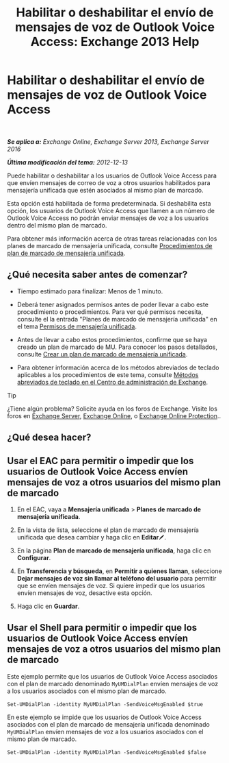 ﻿---
title: 'Habilitar o deshabilitar el envío de mensajes de voz de Outlook Voice Access: Exchange 2013 Help'
TOCTitle: Habilitar o deshabilitar el envío de mensajes de voz de Outlook Voice Access
ms:assetid: 63544ae2-6a28-40b2-82fc-3df83e93ee56
ms:mtpsurl: https://technet.microsoft.com/es-es/library/Ee423546(v=EXCHG.150)
ms:contentKeyID: 52061836
ms.date: 05/22/2018
mtps_version: v=EXCHG.150
ms.translationtype: MT
---

# Habilitar o deshabilitar el envío de mensajes de voz de Outlook Voice Access

 

_**Se aplica a:** Exchange Online, Exchange Server 2013, Exchange Server 2016_

_**Última modificación del tema:** 2012-12-13_

Puede habilitar o deshabilitar a los usuarios de Outlook Voice Access para que envíen mensajes de correo de voz a otros usuarios habilitados para mensajería unificada que estén asociados al mismo plan de marcado.

Esta opción está habilitada de forma predeterminada. Si deshabilita esta opción, los usuarios de Outlook Voice Access que llamen a un número de Outlook Voice Access no podrán enviar mensajes de voz a los usuarios dentro del mismo plan de marcado.

Para obtener más información acerca de otras tareas relacionadas con los planes de marcado de mensajería unificada, consulte [Procedimientos de plan de marcado de mensajería unificada](um-dial-plan-procedures-exchange-2013-help.md).

## ¿Qué necesita saber antes de comenzar?

  - Tiempo estimado para finalizar: Menos de 1 minuto.

  - Deberá tener asignados permisos antes de poder llevar a cabo este procedimiento o procedimientos. Para ver qué permisos necesita, consulte el la entrada "Planes de marcado de mensajería unificada" en el tema [Permisos de mensajería unificada](unified-messaging-permissions-exchange-2013-help.md).

  - Antes de llevar a cabo estos procedimientos, confirme que se haya creado un plan de marcado de MU. Para conocer los pasos detallados, consulte [Crear un plan de marcado de mensajería unificada](create-a-um-dial-plan-exchange-2013-help.md).

  - Para obtener información acerca de los métodos abreviados de teclado aplicables a los procedimientos de este tema, consulte [Métodos abreviados de teclado en el Centro de administración de Exchange](keyboard-shortcuts-in-the-exchange-admin-center-exchange-online-protection-help.md).


> [!TIP]
> ¿Tiene algún problema? Solicite ayuda en los foros de Exchange. Visite los foros en <A href="https://go.microsoft.com/fwlink/p/?linkid=60612">Exchange Server</A>, <A href="https://go.microsoft.com/fwlink/p/?linkid=267542">Exchange Online</A>, o <A href="https://go.microsoft.com/fwlink/p/?linkid=285351">Exchange Online Protection</A>..



## ¿Qué desea hacer?

## Usar el EAC para permitir o impedir que los usuarios de Outlook Voice Access envíen mensajes de voz a otros usuarios del mismo plan de marcado

1.  En el EAC, vaya a **Mensajería unificada** \> **Planes de marcado de mensajería unificada**.

2.  En la vista de lista, seleccione el plan de marcado de mensajería unificada que desea cambiar y haga clic en **Editar**![Icono Editar](images/Bb124582.6f53ccb2-1f13-4c02-bea0-30690e6ea71d(EXCHG.150).gif "Icono Editar").

3.  En la página **Plan de marcado de mensajería unificada**, haga clic en **Configurar**.

4.  En **Transferencia y búsqueda**, en **Permitir a quienes llaman**, seleccione **Dejar mensajes de voz sin llamar al teléfono del usuario** para permitir que se envíen mensajes de voz. Si quiere impedir que los usuarios envíen mensajes de voz, desactive esta opción.

5.  Haga clic en **Guardar**.

## Usar el Shell para permitir o impedir que los usuarios de Outlook Voice Access envíen mensajes de voz a otros usuarios del mismo plan de marcado

Este ejemplo permite que los usuarios de Outlook Voice Access asociados con el plan de marcado denominado `MyUMDialPlan` envíen mensajes de voz a los usuarios asociados con el mismo plan de marcado.

    Set-UMDialPlan -identity MyUMDialPlan -SendVoiceMsgEnabled $true

En este ejemplo se impide que los usuarios de Outlook Voice Access asociados con el plan de marcado de mensajería unificada denominado `MyUMDialPlan` envíen mensajes de voz a los usuarios asociados con el mismo plan de marcado.

    Set-UMDialPlan -identity MyUMDialPlan -SendVoiceMsgEnabled $false

